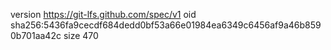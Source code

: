 version https://git-lfs.github.com/spec/v1
oid sha256:5436fa9cecdf684dedd0bf53a66e01984ea6349c6456af9a46b8590b701aa42c
size 470
